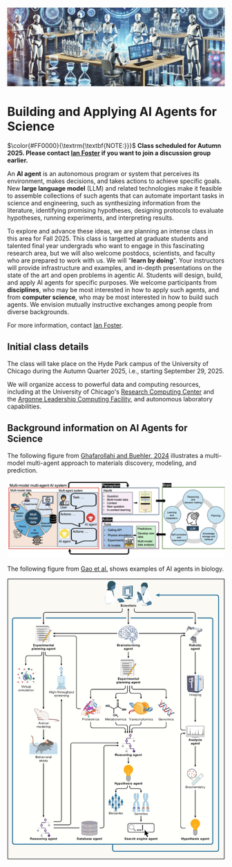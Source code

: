 ![Header images showing scientists](Assets/new_bar.jpg?raw=true "Title")

# Building and Applying AI Agents for Science

$\color{#FF0000}{\textrm{\textbf{NOTE:}}}$ **Class scheduled for Autumn 2025. Please contact [Ian Foster](mailto:foster@uchicago.edu) if you want to join a discussion group earlier.**

An **AI agent** is an autonomous program or system that perceives its environment, makes decisions, and takes actions to achieve specific goals.
New **large language model** (LLM) and related technologies make it feasible to assemble collections of such agents that can automate important tasks in science and engineering, such as synthesizing information from the literature, identifying promising hypotheses, designing protocols to evaluate hypotheses, running experiments, and interpreting results.

To explore and advance these ideas, we are planning an intense class in this area for Fall 2025.
This class is targetted at graduate students and talented final year undergrads who want to engage in this fascinating research area, but we will also welcome postdocs, scientists, and faculty who are prepared to work with us. 
We will "**learn by doing**".
Your instructors will provide infrastructure and examples, and in-depth presentations on the state of the art and open problems in agentic AI.
Students will design, build, and apply AI agents for specific purposes.
We welcome participants from **disciplines**, who may be most interested in how to apply such agents, and from **computer science**, who may be most interested in how to build such agents. We envision mutually instructive exchanges among people from diverse backgrounds.

For more information, contact [Ian Foster](mailto:foster@uchicago.edu).

## Initial class details

The class will take place on the Hyde Park campus of the University of Chicago during the Autumn Quarter 2025, i.e., starting September 29, 2025.

We will organize access to powerful data and computing resources, including at the University of Chicago's [Research Computing Center](https://rcc.uchicago.edu) and the [Argonne Leadership Computing Facility](https://alcf.anl.gov), and autonomous laboratory capabilities.

## Background information on AI Agents for Science

The following figure from [Ghafarollahi and Buehler, 2024](https://arxiv.org/pdf/2407.10022) illustrates a multi-model multi-agent approach to materials discovery, modeling, and prediction.

<img src="Assets/Buehler.jpg" alt="Alt Text">

The following figure from [Gao et al.](https://www.cell.com/cell/fulltext/S0092-8674(24)01070-5) shows examples of AI agents in biology.

<img src="Assets/1-s2.0-S0092867424010705-gr1_lrg.jpg" alt="Alt Text">


